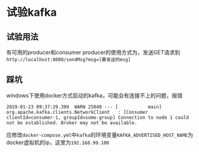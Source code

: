 # 试验kafka


## 试验用法
有可用的producer和consumer
producer的使用方式为，发送GET请求到```http://localhost:8080/sendMsg?msg=[要发送的msg]```

## 踩坑
windows下使用docker方式启动的kafka，可能会有连接不上的问题，报错
```
2019-01-23 09:37:29.399  WARN 25040 --- [           main] org.apache.kafka.clients.NetworkClient   : [Consumer clientId=consumer-1, groupId=some-group] Connection to node 1 could not be established. Broker may not be available.
```
应修改```docker-compose.yml```中```kafka```的环境变量```KAFKA_ADVERTISED_HOST_NAME```为docker虚拟机的ip，这里为```192.168.99.100```